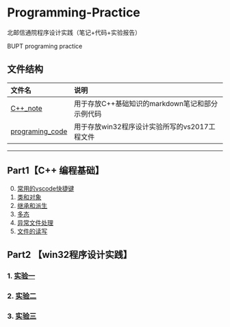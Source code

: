 # Programming-Practice
北邮信通院程序设计实践（笔记+代码+实验报告）

BUPT programing practice

## 文件结构
|文件名|说明|
|:------|:-----|
|[C++_note](https://github.com/zyzisyz/Programming-Practice/tree/master/C%2B%2B_note)|用于存放C++基础知识的markdown笔记和部分示例代码|
|[programing_code]()|用于存放win32程序设计实验所写的vs2017工程文件|

---

## Part1【C++ 编程基础】
0. [常用的vscode快捷键](https://github.com/zyzisyz/Programming-Practice/tree/master/C%2B%2B_note/vscode_referance.md)
1. [类和对象](https://github.com/zyzisyz/Programming-Practice/tree/master/C%2B%2B_note/complex)
2. [继承和派生]()
3. [多态](https://github.com/zyzisyz/Programming-Practice/tree/master/C%2B%2B_note/多态.md)
3. [异常文件处理]()
4. [文件的读写]()

## Part2 【win32程序设计实践】
### 1. [实验一]()

### 2. [实验二]()

### 3. [实验三]()
